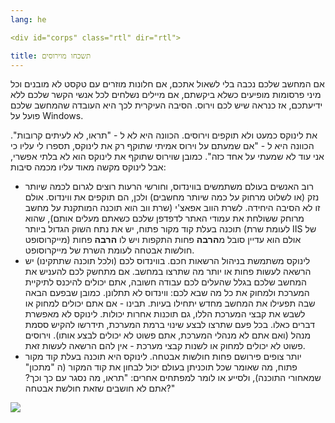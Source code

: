 ```yaml
---
lang: he

<div id="corps" class="rtl" dir="rtl">

title: תשכחו מוירוסים
---
```


אם המחשב שלכם נכבה בלי לשאול אתכם, אם חלונות מוזרים עם טקסט לא 
מובנים וכל מיני פרסומות מופיעים כשלא ביקשתם, אם מיילים נשלחים לכל אנשי הקשר שלכם ללא ידיעתכם, אז כנראה שיש לכם וירוס.
 הסיבה העיקרית לכך היא העובדה שהמחשב שלכם פועל על Windows.

 את לינוקס כמעט ולא תוקפים וירוסים. הכוונה היא לא ל - "תראו, לא לעיתים קרובות". הכוונה היא ל - "אם שמעתם על וירוס אמיתי שתוקף רק את לינוקס, תספרו לי עליו כי אני עוד לא שמעתי על אחד כזה". כמובן שוירוס שתוקף את לינוקס הוא לא בלתי אפשרי, אבל לינוקס מקשה מאוד עליו מכמה סיבות: 

<ul>

<li>רוב האנשים בעולם משתמשים בווינדוס, וחורשי הרעות רוצים לגרום לכמה שיותר נזק (או לשלוט מרחוק על כמה שיותר מחשבים) ולכן, הם תוקפים את ווינדוס. אולם זו לא הסיבה היחידה. לשרת הווב אפאצ'י (שרת ווב הוא תוכנה המותקנת על מחשב מרוחק ששולחת את עמודי האתר לדפדפן שלכם כשאתם מעלים אותם), שהוא תוכנה בעלת קוד מקור פתוח, יש את נתח השוק הגדול ביותר (לעומת שרת IIS של מייקרוסופט) אולם הוא עדיין סובל מ<b>הרבה</b> פחות התקפות ויש לו <b>הרבה</b> פחות חולשות אבטחה לעומת השרת של מייקרוסופט.</li>

<li> לינוקס משתמשת בניהול הרשאות חכם. בווינדוס לכם (ולכל תוכנה שתתקינו) יש הרשאה לעשות פחות או יותר מה שתרצו במחשב. אם מתחשק לכם להעניש את המחשב שלכם בגלל שהעלים לכם עבודה חשובה, אתם יכולים להיכנס לתיקיית המערכת ולמחוק את כל מה שבא לכם: ווינדוס לא תתלונן. כמובן שבפעם הבאה שבה תפעילו את המחשב מחדש יתחילו בעיות. תבינו - אם אתם יכולים למחוק או לשבש את קבצי המערכת הללו, גם תוכנות אחרות יכולות. לינוקס לא מאפשרת דברים כאלו. בכל פעם שתרצו לבצע שינוי ברמת המערכת, תידרשו להקיש ססמת מנהל (ואם אתם לא מנהלי המערכת, אתם פשוט לא יכולים לבצע אותו). וירוסים פשוט לא יכולים למחוק או לשנות קבצי מערכת - אין להם הרשאה לעשות זאת.</li>

<li> יותר צופים פירושם פחות חולשות אבטחה. לינוקס היא תוכנה בעלת קוד מקור פתוח, מה שאומר שכל תוכניתן בעולם יכול לבחון את קוד המקור (ה "מתכון" שמאחורי התוכנה), ולסייע או לומר למפתחים אחרים: "תראו, מה נסגר עם כך וכך? אתם לא חושבים שזאת חולשת אבטחה?" </li>

</ul>

<img src="Images/viruses_thumb.png" />





